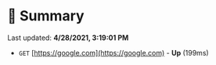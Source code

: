 # 📖 Summary
Last updated: **4/28/2021, 3:19:01 PM**

- `GET` [https://google.com](https://google.com) - **Up** (199ms)
